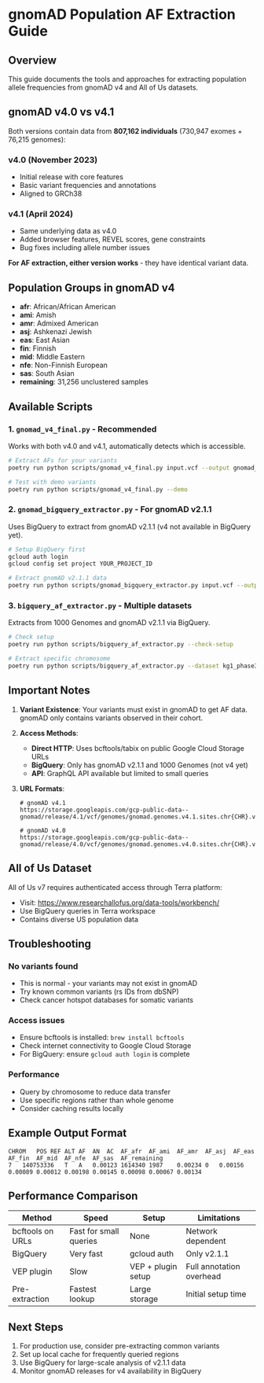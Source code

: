 # gnomAD Population AF Extraction Guide

## Overview

This guide documents the tools and approaches for extracting population allele frequencies from gnomAD v4 and All of Us datasets.

## gnomAD v4.0 vs v4.1

Both versions contain data from **807,162 individuals** (730,947 exomes + 76,215 genomes):

### v4.0 (November 2023)
- Initial release with core features
- Basic variant frequencies and annotations
- Aligned to GRCh38

### v4.1 (April 2024) 
- Same underlying data as v4.0
- Added browser features, REVEL scores, gene constraints
- Bug fixes including allele number issues

**For AF extraction, either version works** - they have identical variant data.

## Population Groups in gnomAD v4

- **afr**: African/African American
- **ami**: Amish
- **amr**: Admixed American  
- **asj**: Ashkenazi Jewish
- **eas**: East Asian
- **fin**: Finnish
- **mid**: Middle Eastern
- **nfe**: Non-Finnish European
- **sas**: South Asian
- **remaining**: 31,256 unclustered samples

## Available Scripts

### 1. `gnomad_v4_final.py` - Recommended
Works with both v4.0 and v4.1, automatically detects which is accessible.

```bash
# Extract AFs for your variants
poetry run python scripts/gnomad_v4_final.py input.vcf --output gnomad_afs.tsv

# Test with demo variants
poetry run python scripts/gnomad_v4_final.py --demo
```

### 2. `gnomad_bigquery_extractor.py` - For gnomAD v2.1.1
Uses BigQuery to extract from gnomAD v2.1.1 (v4 not available in BigQuery yet).

```bash
# Setup BigQuery first
gcloud auth login
gcloud config set project YOUR_PROJECT_ID

# Extract gnomAD v2.1.1 data
poetry run python scripts/gnomad_bigquery_extractor.py input.vcf --output gnomad_v2_afs.tsv
```

### 3. `bigquery_af_extractor.py` - Multiple datasets
Extracts from 1000 Genomes and gnomAD v2.1.1 via BigQuery.

```bash
# Check setup
poetry run python scripts/bigquery_af_extractor.py --check-setup

# Extract specific chromosome
poetry run python scripts/bigquery_af_extractor.py --dataset kg1_phase3 --chromosome 7 --output kg_chr7.tsv
```

## Important Notes

1. **Variant Existence**: Your variants must exist in gnomAD to get AF data. gnomAD only contains variants observed in their cohort.

2. **Access Methods**:
   - **Direct HTTP**: Uses bcftools/tabix on public Google Cloud Storage URLs
   - **BigQuery**: Only has gnomAD v2.1.1 and 1000 Genomes (not v4 yet)
   - **API**: GraphQL API available but limited to small queries

3. **URL Formats**:
   ```
   # gnomAD v4.1
   https://storage.googleapis.com/gcp-public-data--gnomad/release/4.1/vcf/genomes/gnomad.genomes.v4.1.sites.chr{CHR}.vcf.bgz
   
   # gnomAD v4.0  
   https://storage.googleapis.com/gcp-public-data--gnomad/release/4.0/vcf/genomes/gnomad.genomes.v4.0.sites.chr{CHR}.vcf.bgz
   ```

## All of Us Dataset

All of Us v7 requires authenticated access through Terra platform:
- Visit: https://www.researchallofus.org/data-tools/workbench/
- Use BigQuery queries in Terra workspace
- Contains diverse US population data

## Troubleshooting

### No variants found
- This is normal - your variants may not exist in gnomAD
- Try known common variants (rs IDs from dbSNP)
- Check cancer hotspot databases for somatic variants

### Access issues
- Ensure bcftools is installed: `brew install bcftools`
- Check internet connectivity to Google Cloud Storage
- For BigQuery: ensure `gcloud auth login` is complete

### Performance
- Query by chromosome to reduce data transfer
- Use specific regions rather than whole genome
- Consider caching results locally

## Example Output Format

```tsv
CHROM	POS	REF	ALT	AF	AN	AC	AF_afr	AF_ami	AF_amr	AF_asj	AF_eas	AF_fin	AF_mid	AF_nfe	AF_sas	AF_remaining
7	140753336	T	A	0.00123	1614340	1987	0.00234	0	0.00156	0.00089	0.00012	0.00198	0.00145	0.00098	0.00067	0.00134
```

## Performance Comparison

| Method | Speed | Setup | Limitations |
|--------|-------|-------|-------------|
| bcftools on URLs | Fast for small queries | None | Network dependent |
| BigQuery | Very fast | gcloud auth | Only v2.1.1 |
| VEP plugin | Slow | VEP + plugin setup | Full annotation overhead |
| Pre-extraction | Fastest lookup | Large storage | Initial setup time |

## Next Steps

1. For production use, consider pre-extracting common variants
2. Set up local cache for frequently queried regions
3. Use BigQuery for large-scale analysis of v2.1.1 data
4. Monitor gnomAD releases for v4 availability in BigQuery